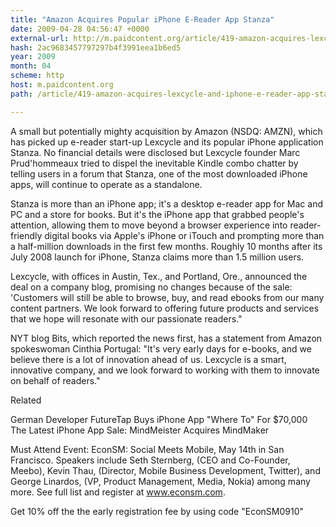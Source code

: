 ```yaml
---
title: "Amazon Acquires Popular iPhone E-Reader App Stanza"
date: 2009-04-28 04:56:47 +0000
external-url: http://m.paidcontent.org/article/419-amazon-acquires-lexcycle-and-iphone-e-reader-app-stanza/
hash: 2ac9683457797297b4f3991eea1b6ed5
year: 2009
month: 04
scheme: http
host: m.paidcontent.org
path: /article/419-amazon-acquires-lexcycle-and-iphone-e-reader-app-stanza/

---
```


A small but potentially mighty acquisition by Amazon (NSDQ: AMZN), which has picked up e-reader start-up Lexcycle and its popular iPhone application Stanza. No financial details were disclosed but Lexcycle founder Marc Prud'hommeaux tried to dispel the inevitable Kindle combo chatter by telling users in a forum that Stanza, one of the most downloaded iPhone apps, will continue to operate as a standalone. 


Stanza is more than an iPhone app; it's a desktop e-reader app for Mac and PC and a store for books. But it's the iPhone app that grabbed people's attention, allowing them to move beyond a browser experience into reader-friendly digital books via Apple's iPhone or iTouch and prompting more than a half-million downloads in the first few months. Roughly 10 months after its July 2008 launch for iPhone, Stanza claims more than 1.5 million users. 


Lexcycle, with offices in Austin, Tex., and Portland, Ore., announced the deal on a company blog, promising no changes because of the sale: 'Customers will still be able to browse, buy, and read ebooks from our many content partners. We look forward to offering future products and services that we hope will resonate with our passionate readers." 


NYT blog Bits, which reported the news first, has a statement from Amazon spokeswoman Cinthia Portugal: "It's very early days for e-books, and we believe there is a lot of innovation ahead of us. Lexcycle is a smart, innovative company, and we look forward to working with them to innovate on behalf of readers."


Related


German Developer FutureTap Buys iPhone App "Where To" For $70,000
The Latest iPhone App Sale: MindMeister Acquires MindMaker


Must Attend Event: EconSM: Social Meets Mobile, May 14th in San Francisco. Speakers include Seth Sternberg, (CEO and Co-Founder, Meebo), Kevin Thau, (Director, Mobile Business Development, Twitter), and George Linardos, (VP, Product Management, Media, Nokia) among many more. See full list and register at www.econsm.com.

Get 10% off the the early registration fee by using code "EconSM0910"
    

